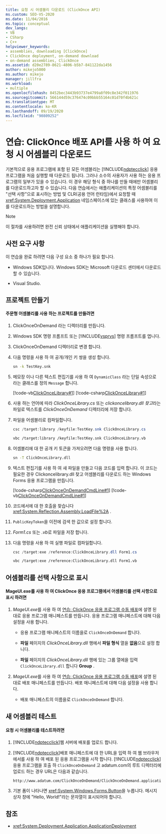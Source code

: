 ```yaml
---
title: 요청 시 어셈블리 다운로드 (ClickOnce API)
ms.custom: SEO-VS-2020
ms.date: 11/04/2016
ms.topic: conceptual
dev_langs:
- VB
- CSharp
- C++
helpviewer_keywords:
- assemblies, downloading [ClickOnce]
- ClickOnce deployment, on-demand download
- on-demand assemblies, ClickOnce
ms.assetid: d20e2789-8621-4806-b5b7-841122da1456
author: mikejo5000
ms.author: mikejo
manager: jillfra
ms.workload:
- multiple
ms.openlocfilehash: 8452bec3443b93737e4799a8f09c8e342f011976
ms.sourcegitcommit: 566144d59c376474c09bbb55164c01d70f4b621c
ms.translationtype: MT
ms.contentlocale: ko-KR
ms.lasthandoff: 09/19/2020
ms.locfileid: "90809252"
---
```

# <a name="walkthrough-download-assemblies-on-demand-with-the-clickonce-deployment-api"></a>연습: ClickOnce 배포 API를 사용 하 여 요청 시 어셈블리 다운로드
기본적으로 응용 프로그램에 포함 된 모든 어셈블리는 [!INCLUDE[ndptecclick](../deployment/includes/ndptecclick_md.md)] 응용 프로그램을 처음 실행할 때 다운로드 됩니다. 그러나 소수의 사용자가 사용 하는 응용 프로그램의 일부가 있을 수 있습니다. 이 경우 해당 형식 중 하나를 만들 때에만 어셈블리를 다운로드하고자 할 수 있습니다. 다음 연습에서는 애플리케이션의 특정 어셈블리를 "선택 사항"으로 표시하는 방법 및 CLR(공용 언어 런타임)에서 요청할 때 <xref:System.Deployment.Application> 네임스페이스에 있는 클래스를 사용하여 이를 다운로드하는 방법을 설명합니다.

> [!NOTE]
> 이 절차를 사용하려면 완전 신뢰 상태에서 애플리케이션을 실행해야 합니다.

## <a name="prerequisites"></a>사전 요구 사항
 이 연습을 완료 하려면 다음 구성 요소 중 하나가 필요 합니다.

- Windows SDK입니다. Windows SDK는 Microsoft 다운로드 센터에서 다운로드할 수 있습니다.

- Visual Studio.

## <a name="create-the-projects"></a>프로젝트 만들기

#### <a name="to-create-a-project-that-uses-an-on-demand-assembly"></a>주문형 어셈블리를 사용 하는 프로젝트를 만들려면

1. ClickOnceOnDemand 라는 디렉터리를 만듭니다.

2. Windows SDK 명령 프롬프트 또는 [!INCLUDE[vsprvs](../code-quality/includes/vsprvs_md.md)] 명령 프롬프트를 엽니다.

3. ClickOnceOnDemand 디렉터리로 변경 합니다.

4. 다음 명령을 사용 하 여 공개/개인 키 쌍을 생성 합니다.

   ```cmd
   sn -k TestKey.snk
   ```

5. 메모장 이나 다른 텍스트 편집기를 사용 하 여 `DynamicClass` 라는 단일 속성으로 라는 클래스를 정의 `Message` 합니다.

    [!code-vb[ClickOnceLibrary#1](../deployment/codesnippet/VisualBasic/walkthrough-downloading-assemblies-on-demand-with-the-clickonce-deployment-api_1.vb)]
    [!code-csharp[ClickOnceLibrary#1](../deployment/codesnippet/CSharp/walkthrough-downloading-assemblies-on-demand-with-the-clickonce-deployment-api_1.cs)]

6. 사용 하는 언어에 따라 *ClickOnceLibrary.cs* 또는 *clickoncelibrary.dll 찾고*라는 파일로 텍스트를 *ClickOnceOnDemand* 디렉터리에 저장 합니다.

7. 파일을 어셈블리로 컴파일합니다.

   ```csharp
   csc /target:library /keyfile:TestKey.snk ClickOnceLibrary.cs
   ```

   ```vb
   vbc /target:library /keyfile:TestKey.snk ClickOnceLibrary.vb
   ```

8. 어셈블리에 대 한 공개 키 토큰을 가져오려면 다음 명령을 사용 합니다.

   ```cmd
   sn -T ClickOnceLibrary.dll
   ```

9. 텍스트 편집기를 사용 하 여 새 파일을 만들고 다음 코드를 입력 합니다. 이 코드는 필요한 경우 Clickoncelibrary.dll 찾고 어셈블리를 다운로드 하는 Windows Forms 응용 프로그램을 만듭니다.

     [!code-csharp[ClickOnceOnDemandCmdLine#1](../deployment/codesnippet/CSharp/walkthrough-downloading-assemblies-on-demand-with-the-clickonce-deployment-api_2.cs)]
     [!code-vb[ClickOnceOnDemandCmdLine#1](../deployment/codesnippet/VisualBasic/walkthrough-downloading-assemblies-on-demand-with-the-clickonce-deployment-api_2.vb)]

10. 코드에서에 대 한 호출을 찾습니다 <xref:System.Reflection.Assembly.LoadFile%2A> .

11. `PublicKeyToken`을 이전에 검색 한 값으로 설정 합니다.

12. *Form1.cs* 또는 *.vb*로 파일을 저장 합니다.

13. 다음 명령을 사용 하 여 실행 파일로 컴파일합니다.

    ```csharp
    csc /target:exe /reference:ClickOnceLibrary.dll Form1.cs
    ```

    ```vb
    vbc /target:exe /reference:ClickOnceLibrary.dll Form1.vb
    ```

## <a name="mark-assemblies-as-optional"></a>어셈블리를 선택 사항으로 표시

#### <a name="to-mark-assemblies-as-optional-in-your-clickonce-application-by-using-mageuiexe"></a>MageUI.exe를 사용 하 여 ClickOnce 응용 프로그램에서 어셈블리를 선택 사항으로 표시 하려면

1. *MageUI.exe*를 사용 하 여 [연습: ClickOnce 응용 프로그램 수동 배포](../deployment/walkthrough-manually-deploying-a-clickonce-application.md)에 설명 된 대로 응용 프로그램 매니페스트를 만듭니다. 응용 프로그램 매니페스트에 대해 다음 설정을 사용 합니다.

    - 응용 프로그램 매니페스트의 이름을로 `ClickOnceOnDemand` 합니다.

    - **파일** 페이지의 *ClickOnceLibrary.dll* 행에서 **파일 형식** 열을 **없음**으로 설정 합니다.

    - **파일** 페이지의 *ClickOnceLibrary.dll* 행에 있는 그룹 열에을 입력 `ClickOnceLibrary.dll` 합니다 **Group** .

2. *MageUI.exe*를 사용 하 여 [연습: ClickOnce 응용 프로그램 수동 배포](../deployment/walkthrough-manually-deploying-a-clickonce-application.md)에 설명 된 대로 배포 매니페스트를 만듭니다. 배포 매니페스트에 대해 다음 설정을 사용 합니다.

    - 배포 매니페스트의 이름을로 `ClickOnceOnDemand` 합니다.

## <a name="testing-the-new-assembly"></a>새 어셈블리 테스트

#### <a name="to-test-your-on-demand-assembly"></a>요청 시 어셈블리를 테스트하려면

1. [!INCLUDE[ndptecclick](../deployment/includes/ndptecclick_md.md)]웹 서버에 배포를 업로드 합니다.

2. [!INCLUDE[ndptecclick](../deployment/includes/ndptecclick_md.md)]배포 매니페스트에 대 한 URL을 입력 하 여 웹 브라우저에서를 사용 하 여 배포 된 응용 프로그램을 시작 합니다. [!INCLUDE[ndptecclick](../deployment/includes/ndptecclick_md.md)]응용 프로그램을 호출 하 `ClickOnceOnDemand` 고 adatum.com의 루트 디렉터리에 업로드 하는 경우 URL은 다음과 같습니다.

   ```
   http://www.adatum.com/ClickOnceOnDemand/ClickOnceOnDemand.application
   ```

3. 기본 폼이 나타나면 <xref:System.Windows.Forms.Button>을 누릅니다. 메시지 상자 창에 "Hello, World!"라는 문자열이 표시되어야 합니다.

## <a name="see-also"></a>참조
- <xref:System.Deployment.Application.ApplicationDeployment>